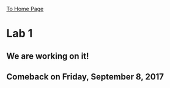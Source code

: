 [To Home Page](./index.md)

# Lab 1

## We are working on it!

## Comeback on Friday, September 8, 2017